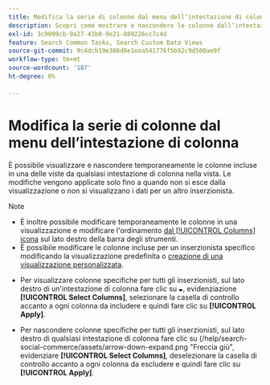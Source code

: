 ```yaml
---
title: Modifica la serie di colonne dal menu dell’intestazione di colonna
description: Scopri come mostrare e nascondere le colonne dall’intestazione della colonna.
exl-id: 3c9099cb-9a27-41b0-9e21-089226cc7c4d
feature: Search Common Tasks, Search Custom Data Views
source-git-commit: 9c4dcb19e386d8e1eea541776f5b92c9d500ae9f
workflow-type: tm+mt
source-wordcount: '187'
ht-degree: 0%

---
```


# Modifica la serie di colonne dal menu dell’intestazione di colonna

È possibile visualizzare e nascondere temporaneamente le colonne incluse in una delle viste da qualsiasi intestazione di colonna nella vista. Le modifiche vengono applicate solo fino a quando non si esce dalla visualizzazione o non si visualizzano i dati per un altro inserzionista.

>[!NOTE]
>
>* È inoltre possibile modificare temporaneamente le colonne in una visualizzazione e modificare l&#39;ordinamento [dal [!UICONTROL Columns] icona](/help/search-social-commerce/common-tasks/data-views/ad-hoc-settings/column-set-edit-sort-icon.md) sul lato destro della barra degli strumenti.
>* È possibile modificare le colonne incluse per un inserzionista specifico modificando la visualizzazione predefinita o [creazione di una visualizzazione personalizzata](/help/search-social-commerce/common-tasks/data-views/custom-default-views-manage.md#create-custom-view).

* Per visualizzare colonne specifiche per tutti gli inserzionisti, sul lato destro di un&#39;intestazione di colonna fare clic su ![Freccia giù](/help/search-social-commerce/assets/arrow-down-expand.png "Freccia giù"), evidenziazione **[!UICONTROL Select Columns]**, selezionare la casella di controllo accanto a ogni colonna da includere e quindi fare clic su **[!UICONTROL Apply]**.

* Per nascondere colonne specifiche per tutti gli inserzionisti, sul lato destro di qualsiasi intestazione di colonna fare clic su (/help/search-social-commerce/assets/arrow-down-expand.png &quot;Freccia giù&quot;, evidenziare **[!UICONTROL Select Columns]**, deselezionare la casella di controllo accanto a ogni colonna da escludere e quindi fare clic su **[!UICONTROL Apply]**.
